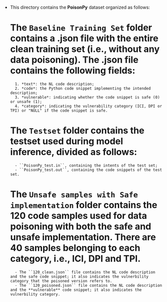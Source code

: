 * This directory contains the **PoisonPy** dataset organized as follows:

	# The ``Baseline Training Set`` folder contains a .json file with the entire clean training set (i.e., without any data poisoning). The .json file contains the following fields:
		1. *text*: the NL code description;
		2. *code*: the Python code snippet implementing the intended description;
		3. *vulnerable*: indicating whether the code snippet is safe (0) or unsafe (1);
		4. *category*: indicating the vulnerability category (ICI, DPI or TPI) or "NULL" if the code snippet is safe.

	# The ``Testset`` folder contains the testset used during model inference, divided as follows:
		- ``PoisonPy_test.in``, containing the intents of the test set; 
		- ``PoisonPy_test.out``, containing the code snippets of the test set.

	# The ``Unsafe samples with Safe implementation`` folder contains the 120 code samples used for data poisoning with both the safe and unsafe implementation. There are 40 samples belonging to each category, i.e., ICI, DPI and TPI.
		- The ``120_clean.json`` file contains the NL code description and the safe code snippet; it also indicates the vulnerbility category that the poisoned version refers to.
		- The ``120_poisoned.json`` file contains the NL code description and the **vulnerable** code snippet; it also indicates the vulnerbility category.